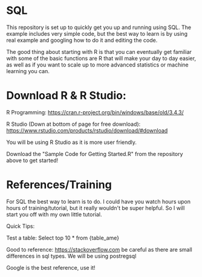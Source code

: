 # SQL

This repository is set up to quickly get you up and running using SQL. The example includes very simple code, but the best way to learn is by using real example and googling how to do it and editing the code.  

The good thing about starting with R is that you can eventually get familiar with some of the basic functions are R that will make your day to day easier, as well as if you want to scale up to more advanced statistics or machine learning you can. 

# Download R & R Studio:
R Programming: https://cran.r-project.org/bin/windows/base/old/3.4.3/

R Studio (Down at bottom of page for free download): https://www.rstudio.com/products/rstudio/download/#download

You will be using R Studio as it is more user friendly. 

Download the "Sample Code for Getting Started.R" from the repository above to get started!

# References/Training
For SQL the best way to learn is to do. I could have you watch hours upon hours of training/tutorial, but it really wouldn't be super helpful. So I will start you off with my own little tutorial. 

Quick Tips:

Test a table: Select top 10 * from {table_ame}

Good to reference: https://stackoverflow.com be careful as there are small differences in sql types. We will be using postregsql

Google is the best reference, use it!
